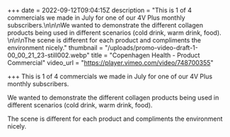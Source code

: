 +++
date = 2022-09-12T09:04:15Z
description = "This is 1 of 4 commercials we made in July for one of our 4V Plus monthly subscribers.\n\n\nWe wanted to demonstrate the different collagen products being used in different scenarios (cold drink, warm drink, food). \n\n\nThe scene is different for each product and compliments the environment nicely."
thumbnail = "/uploads/promo-video-draft-1-00_00_21_23-still002.webp"
title = "Copenhagen Health - Product Commercial"
video_url = "https://player.vimeo.com/video/748700355"

+++
This is 1 of 4 commercials we made in July for one of our 4V Plus monthly subscribers.

We wanted to demonstrate the different collagen products being used in different scenarios (cold drink, warm drink, food).

The scene is different for each product and compliments the environment nicely.